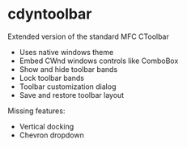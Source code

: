 # cdyntoolbar
Extended version of the standard MFC CToolbar

- Uses native windows theme
- Embed CWnd windows controls like ComboBox
- Show and hide toolbar bands
- Lock toolbar bands
- Toolbar customization dialog
- Save and restore toolbar layout

Missing features:

- Vertical docking
- Chevron dropdown
